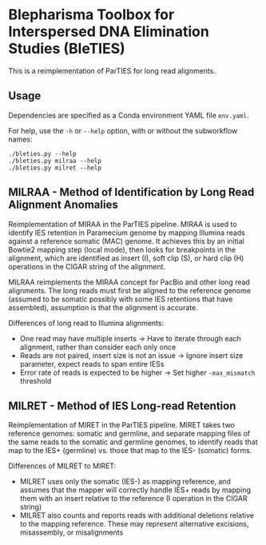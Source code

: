 # Blepharisma Toolbox for Interspersed DNA Elimination Studies (BleTIES)

This is a reimplementation of ParTIES for long read alignments. 

## Usage

Dependencies are specified as a Conda environment YAML file `env.yaml`.

For help, use the `-h` or `--help` option, with or without the subworkflow 
names:

```
./bleties.py --help
./bleties.py milraa --help
./bleties.py milret --help
```

## MILRAA - Method of Identification by Long Read Alignment Anomalies

Reimplementation of MIRAA in the ParTIES pipeline. MIRAA is used to identify IES
retention in Paramecium genome by mapping Illumina reads against a reference
somatic (MAC) genome. It achieves this by an initial Bowtie2 mapping step (local
mode), then looks for breakpoints in the alignment, which are identified as
insert (I), soft clip (S), or hard clip (H) operations in the CIGAR string of
the alignment.

MILRAA reimplements the MIRAA concept for PacBio and other long read alignments.
The long reads must first be aligned to the reference genome (assumed to be
somatic possibly with some IES retentions that have assembled), assumption is
that the alignment is accurate.

Differences of long read to Illumina alignments:
 * One read may have multiple inserts -> Have to iterate through each alignment,
   rather than consider each only once
 * Reads are not paired, insert size is not an issue -> Ignore insert size
   parameter, expect reads to span entire IESs
 * Error rate of reads is expected to be higher -> Set higher `-max_mismatch`
   threshold

## MILRET - Method of IES Long-read Retention

Reimplementation of MIRET in the ParTIES pipeline. MIRET takes two reference
genomes: somatic and germline, and separate mapping files of the same reads to
the somatic and germline genomes, to identify reads that map to the IES+
(germline) vs. those that map to the IES- (somatic) forms. 

Differences of MILRET to MIRET:
 * MILRET uses only the somatic (IES-) as mapping reference, and assumes that 
   the mapper will correctly handle IES+ reads by mapping them with an insert 
   relative to the reference (I operation in the CIGAR string)
 * MILRET also counts and reports reads with additional deletions relative to
   the mapping reference. These may represent alternative excisions, 
   misassembly, or misalignments

